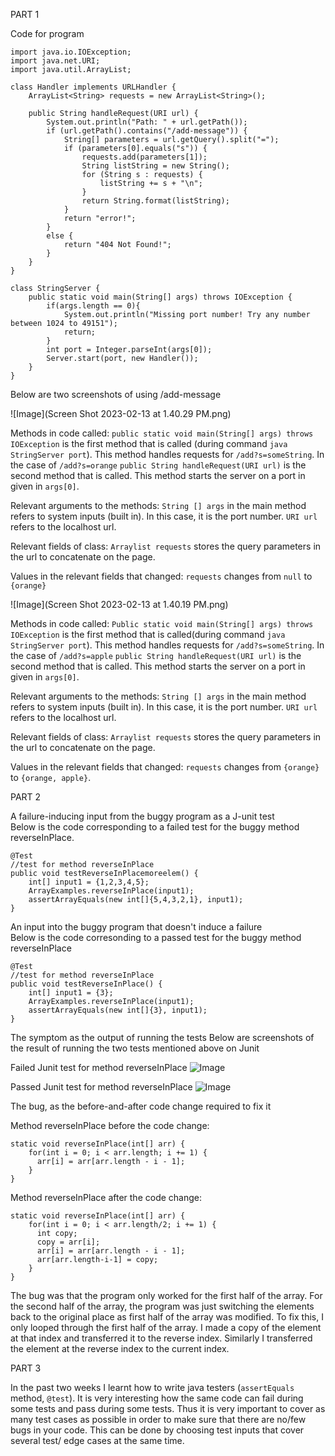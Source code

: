 PART 1

Code for program 
```
import java.io.IOException;
import java.net.URI; 
import java.util.ArrayList;

class Handler implements URLHandler { 
    ArrayList<String> requests = new ArrayList<String>();

    public String handleRequest(URI url) {
        System.out.println("Path: " + url.getPath());
        if (url.getPath().contains("/add-message")) {
            String[] parameters = url.getQuery().split("=");
            if (parameters[0].equals("s")) {
                requests.add(parameters[1]);
                String listString = new String();
                for (String s : requests) {
                    listString += s + "\n";
                }
                return String.format(listString);
            }
            return "error!"; 
        }
        else {
            return "404 Not Found!";
        }
    }
}

class StringServer {
    public static void main(String[] args) throws IOException {
        if(args.length == 0){
            System.out.println("Missing port number! Try any number between 1024 to 49151");
            return;
        }
        int port = Integer.parseInt(args[0]);
        Server.start(port, new Handler());
    }
}
```
	
Below are two screenshots of using /add-message

![Image](Screen Shot 2023-02-13 at 1.40.29 PM.png)
	
Methods in code called: 
```public static void main(String[] args) throws IOException``` is the first method that is called (during command ```java StringServer port```). This method handles requests for ```/add?s=someString```. In the case of ```/add?s=orange```
```public String handleRequest(URI url)``` is the second method that is called. This method starts the server on a port in given in ```args[0]```.
	
Relevant arguments to the methods: 
```String [] args``` in the main method refers to system inputs (built in). In this case, it is the port number.
```URI url ```refers to the localhost url. 

Relevant fields of class:
```Arraylist requests``` stores the query parameters in the url to concatenate on the page.
	
Values in the relevant fields that changed:
```requests``` changes from ```null``` to ```{orange}```
	
![Image](Screen Shot 2023-02-13 at 1.40.19 PM.png)

Methods in code called: 
```Public static void main(String[] args) throws IOException``` is the first method that is called(during command ```java StringServer port```). This method handles requests for ```/add?s=someString```. In the case of ```/add?s=apple```
```public String handleRequest(URI url)``` is the second method that is called. This method starts the server on a port in given in ```args[0]```.
	
Relevant arguments to the methods: 
```String [] args``` in the main method refers to system inputs (built in). In this case, it is the port number. 
```URI url``` refers to the localhost url.

Relevant fields of class:
```Arraylist requests``` stores the query parameters in the url to concatenate on the page.
	
Values in the relevant fields that changed:
```requests``` changes from ```{orange}``` to ```{orange, apple}```.
	

PART 2

A failure-inducing input from the buggy program as a J-unit test <br>
Below is the code corresponding to a failed test for the buggy method reverseInPlace. 
```
@Test 
//test for method reverseInPlace 
public void testReverseInPlacemoreelem() { 
    int[] input1 = {1,2,3,4,5}; 
    ArrayExamples.reverseInPlace(input1); 
    assertArrayEquals(new int[]{5,4,3,2,1}, input1);
} 
```

An input into the buggy program that doesn't induce a failure <br>
Below is the code corresonding to a passed test for the buggy method reverseInPlace
```
@Test 
//test for method reverseInPlace
public void testReverseInPlace() { 
    int[] input1 = {3}; 
    ArrayExamples.reverseInPlace(input1);
    assertArrayEquals(new int[]{3}, input1);
}
  ```
  
The symptom as the output of running the tests
Below are screenshots of the result of running the two tests mentioned above on Junit 

Failed Junit test for method reverseInPlace
![Image](failed_test.png)

Passed Junit test for method reverseInPlace
![Image](passed_test.png)

The bug, as the before-and-after code change required to fix it

Method reverseInPlace before the code change:
```
static void reverseInPlace(int[] arr) {
    for(int i = 0; i < arr.length; i += 1) {
      arr[i] = arr[arr.length - i - 1];
    }
} 
```

Method reverseInPlace after the code change:
```
static void reverseInPlace(int[] arr) {
    for(int i = 0; i < arr.length/2; i += 1) {
      int copy; 
      copy = arr[i];
      arr[i] = arr[arr.length - i - 1];
      arr[arr.length-i-1] = copy;
    }
}
```

The bug was that the program only worked for the first half of the array. For the second half of the array, the program was just switching the elements back to the original place as first half of the array was modified. To fix this, I only looped through the first half of the array. I made a copy of the element at that index and transferred it to the reverse index. Similarly I transferred the element at the reverse index to the current index. 


PART 3
	
In the past two weeks I learnt how to write java testers (```assertEquals``` method, ```@test```). It is very interesting how the same code can fail during some tests and pass during some tests. Thus it is very important to cover as many test cases as possible in order to make sure that there are no/few bugs in your code. This can be done by choosing test inputs that cover several test/ edge cases at the same time. 

